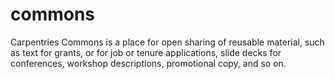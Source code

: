 # commons
Carpentries Commons is a place for open sharing of reusable material, such as text for grants, or for job or tenure applications, slide decks for conferences, workshop descriptions, promotional copy, and so on.
